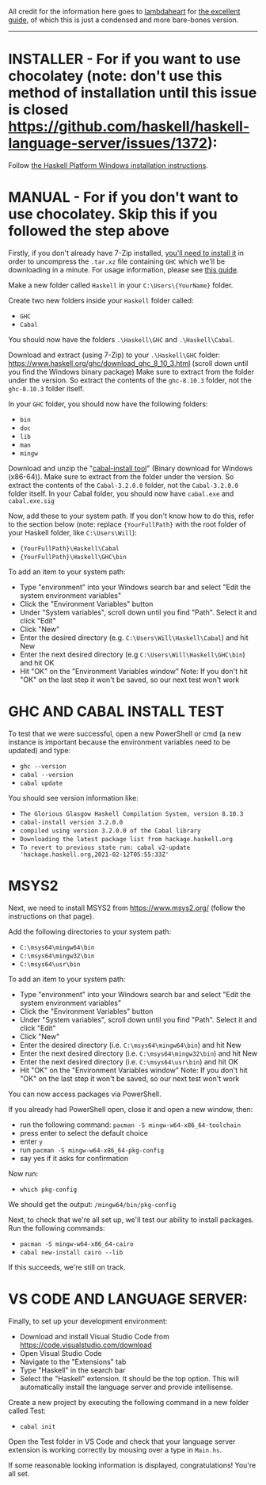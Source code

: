 All credit for the information here goes to [lambdaheart](https://github.com/lambdaheart) for [the excellent guide](https://github.com/lambdaheart/Haskell-Guide/blob/master/DevelopmentEnvironment.md), of which this is just a condensed and more bare-bones version.

-----------------------------------------------------

# INSTALLER - For if you want to use chocolatey (note: don't use this method of installation until this issue is closed https://github.com/haskell/haskell-language-server/issues/1372):

Follow [the Haskell Platform Windows installation instructions](https://www.haskell.org/platform/windows.html).


# MANUAL - For if you don't want to use chocolatey. Skip this if you followed the step above

Firstly, if you don't already have 7-Zip installed, [you'll need to install it](https://www.7-zip.org/download.html) in order to uncompress the `.tar.xz` file containing `GHC` which we'll be downloading in a minute. For usage information, please see [this guide](https://7ziphelp.com/how-to-use-7-zip).

Make a new folder called `Haskell` in your `C:\Users\{YourName}` folder.

Create two new folders inside your `Haskell` folder called:
* `GHC`
* `Cabal`

You should now have the folders `.\Haskell\GHC` and `.\Haskell\Cabal`.

Download and extract (using 7-Zip) to your `.\Haskell\GHC` folder: https://www.haskell.org/ghc/download_ghc_8_10_3.html (scroll down until you find the Windows binary package)
Make sure to extract from the folder under the version. So extract the contents of the `ghc-8.10.3` folder, not the `ghc-8.10.3` folder itself.

In your `GHC` folder, you should now have the following folders:
* `bin`
* `doc`
* `lib`
* `man`
* `mingw`

Download and unzip the "[cabal-install tool](https://www.haskell.org/cabal/download.html)" (Binary download for Windows (x86-64)).
Make sure to extract from the folder under the version. So extract the contents of the `Cabal-3.2.0.0` folder, not the `Cabal-3.2.0.0` folder itself.
In your Cabal folder, you should now have `cabal.exe` and `cabal.exe.sig`

Now, add these to your system path. If you don't know how to do this, refer to the section below (note: replace `{YourFullPath}` with the root folder of your Haskell folder, like `C:\Users\Will`):
* `{YourFullPath}\Haskell\Cabal`
* `{YourFullPath}\Haskell\GHC\bin`

To add an item to your system path:
* Type "environment" into your Windows search bar and select "Edit the system environment variables"
* Click the "Environment Variables" button
* Under "System variables", scroll down until you find "Path". Select it and click "Edit"
* Click "New"
* Enter the desired directory (e.g. `C:\Users\Will\Haskell\Cabal`) and hit New
* Enter the next desired directory (e.g `C:\Users\Will\Haskell\GHC\bin`) and hit OK
* Hit "OK" on the "Environment Variables window"
Note: If you don't hit "OK" on the last step it won't be saved, so our next test won't work


# GHC AND CABAL INSTALL TEST

To test that we were successful, open a new PowerShell or cmd (a new instance is important because the environment variables need to be updated) and type:
* `ghc --version`
* `cabal --version`
* `cabal update`

You should see version information like:
* `The Glorious Glasgow Haskell Compilation System, version 8.10.3`
* `cabal-install version 3.2.0.0`
* `compiled using version 3.2.0.0 of the Cabal library`
* `Downloading the latest package list from hackage.haskell.org`
* `To revert to previous state run: cabal v2-update 'hackage.haskell.org,2021-02-12T05:55:33Z'`


# MSYS2

Next, we need to install MSYS2 from https://www.msys2.org/ (follow the instructions on that page).

Add the following directories to your system path:
* `C:\msys64\mingw64\bin`
* `C:\msys64\mingw32\bin`
* `C:\msys64\usr\bin`

To add an item to your system path:
* Type "environment" into your Windows search bar and select "Edit the system environment variables"
* Click the "Environment Variables" button
* Under "System variables", scroll down until you find "Path". Select it and click "Edit"
* Click "New"
* Enter the desired directory (i.e. `C:\msys64\mingw64\bin`) and hit New
* Enter the next desired directory (i.e. `C:\msys64\mingw32\bin`) and hit New
* Enter the next desired directory (i.e. `C:\msys64\usr\bin`) and hit OK
* Hit "OK" on the "Environment Variables window"
Note: If you don't hit "OK" on the last step it won't be saved, so our next test won't work

You can now access packages via PowerShell.

If you already had PowerShell open, close it and open a new window, then:
* run the following command: `pacman -S mingw-w64-x86_64-toolchain`
* press enter to select the default choice
* enter `y`
* run `pacman -S mingw-w64-x86_64-pkg-config`
* say yes if it asks for confirmation

Now run:
* `which pkg-config`

We should get the output: `/mingw64/bin/pkg-config`

Next, to check that we're all set up, we'll test our ability to install packages. Run the following commands:

* `pacman -S mingw-w64-x86_64-cairo`
* `cabal new-install cairo --lib`

If this succeeds, we're still on track.


# VS CODE AND LANGUAGE SERVER:

Finally, to set up your development environment:
* Download and install Visual Studio Code from https://code.visualstudio.com/download 
* Open Visual Studio Code
* Navigate to the "Extensions" tab
* Type "Haskell" in the search bar
* Select the "Haskell" extension. It should be the top option. This will automatically install the language server and provide intellisense.

Create a new project by executing the following command in a new folder called Test:

* `cabal init`

Open the Test folder in VS Code and check that your language server extension is working correctly by mousing over a type in `Main.hs`.

If some reasonable looking information is displayed, congratulations! You're all set.
